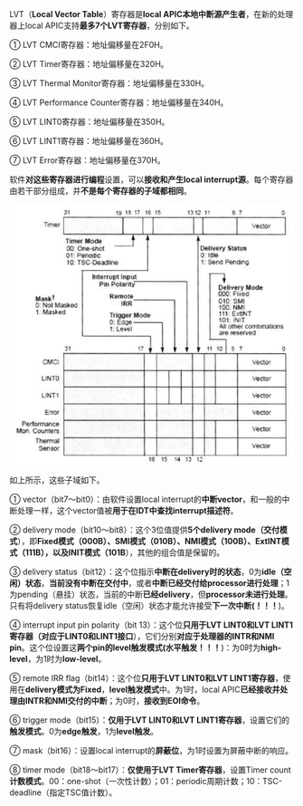 LVT（**Local Vector Table**）寄存器是**local APIC本地中断源产生者**，在新的处理器上local APIC支持**最多7个LVT寄存器**，分别如下。

① LVT CMCI寄存器：地址偏移量在2F0H。

② LVT Timer寄存器：地址偏移量在320H。

③ LVT Thermal Monitor寄存器：地址偏移量在330H。

④ LVT Performance Counter寄存器：地址偏移量在340H。

⑤ LVT LINT0寄存器：地址偏移量在350H。

⑥ LVT LINT1寄存器：地址偏移量在360H。

⑦ LVT Error寄存器：地址偏移量在370H。

软件**对这些寄存器进行编程**设置，可以**接收和产生local interrupt源**。每个寄存器由若干部分组成，并**不是每个寄存器的子域都相同**。

![config](./images/38.png)

如上所示，这些子域如下。

① vector（bit7～bit0）：由软件设置local interrupt的**中断vector**，和一般的中断处理一样，这个vector值被**用于在IDT中查找interrupt描述符**。

② delivery mode（bit10～bit8）：这个3位值提供**5个delivery mode（交付模式**），即**Fixed模式（000B）、SMI模式（010B）、NMI模式（100B）、ExtINT模式（111B），以及INIT模式（101B**），其他的组合值是保留的。

③ delivery status（bit12）：这个位指示**中断在delivery时的状态**，0为**idle（空闲）状态**，**当前没有中断在交付中**，或者**中断已经交付给processor进行处理**；1为pending（悬挂）状态，当前的中断**已经delivery**，但**processor未进行处理**。只有将delivery status恢复idle（空闲）状态才能允许接受**下一次中断(！！！**)。

④ interrupt input pin polarity（bit 13）：这个位**只用于LVT LINT0和LVT LINT1寄存器（对应于LINT0和LINT1接口**），它们分别**对应于处理器的INTR和NMI pin**。这个位设置这**两个pin的level触发模式(水平触发！！！**)：为0时为**high\-level**，为1时为**low\-level**。

⑤ remote IRR flag（bit14）：这个位**只用于LVT LINT0和LVT LINT1寄存器**，使用在**delivery模式为Fixed**，**level触发模式**中。为1时，local APIC**已经接收并处理由INTR和NMI交付的中断**；为0时，**接收到EOI命令**。

⑥ trigger mode（bit15）：**仅用于LVT LINT0和LVT LINT1寄存器**，设置它们的**触发模式**。0为**edge触发**，1为**level触发**。

⑦ mask（bit16）：设置local interrupt的**屏蔽位**，为1时设置为屏蔽中断的响应。

⑧ timer mode（bit18～bit17）：**仅使用于LVT Timer寄存器**，设置Timer count**计数模式**。00：one-shot（一次性计数）；01：periodic周期计数；10：TSC-deadline（指定TSC值计数）。